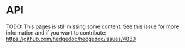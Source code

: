 # API

TODO: This pages is still missing some content.
See this issue for more information and if you want to contribute:
<https://github.com/hedgedoc/hedgedoc/issues/4830>
